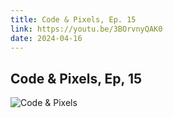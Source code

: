 ```yaml
---
title: Code & Pixels, Ep. 15
link: https://youtu.be/3BOrvnyQAK0
date: 2024-04-16
---
```


## Code & Pixels, Ep, 15

![Code & Pixels](https://youtu.be/3BOrvnyQAK0)

